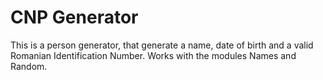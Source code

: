 # CNP Generator

This is a person generator, that generate a name, date of birth and a valid Romanian Identification Number.
Works with the modules Names and Random.